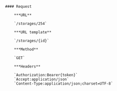     #### Request

        ***URL**

        `/storages/254`

        ***URL template**

        `/storages/{id}`

        ***Method**

        `GET`

        ***Headers**

        `Authorization:Bearer{token}`
        `Accept:application/json`
        `Content-Type:application/json;charset=UTF-8`
